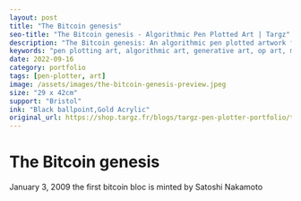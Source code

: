 ```yaml
---
layout: post
title: "The Bitcoin genesis"
seo-title: "The Bitcoin genesis - Algorithmic Pen Plotted Art | Targz"
description: "The Bitcoin genesis: An algorithmic pen plotted artwork featuring geometric patterns. 29 x 42cm black ballpoint,gold acrylic on Bristol paper."
keywords: "pen plotting art, algorithmic art, generative art, op art, mathematical art, geometric patterns, bristol paper, precision plotting"
date: 2022-09-16
category: portfolio
tags: [pen-plotter, art]
image: /assets/images/the-bitcoin-genesis-preview.jpeg
size: "29 x 42cm"
support: "Bristol"
ink: "Black ballpoint,Gold Acrylic"
original_url: https://shop.targz.fr/blogs/targz-pen-plotter-portfolio/the-bitcoin-genesis
---
```


# The Bitcoin genesis

January 3, 2009 the first bitcoin bloc is minted by Satoshi Nakamoto

